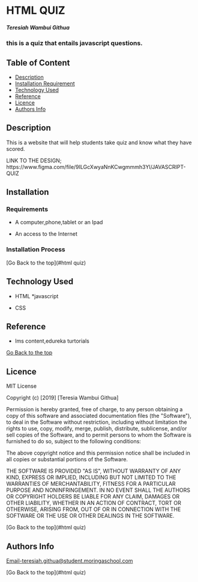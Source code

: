 # HTML QUIZ

##### Teresiah Wambui Githua
### this is a quiz that entails javascript questions.

## Table of Content

+ [Description](#description)
+ [Installation Requirement](#Installation)
+ [Technology Used](#technology-used)
+ [Reference](#reference)
+ [Licence](#licence)
+ [Authors Info](#author-Info)

## Description
<p>This is  a website that will help students take quiz and know what they have scored.</p>
LINK TO THE DESIGN;
https://www.figma.com/file/9ILGcXwyaNnKCwgmmmh3Yl/JAVASCRIPT-QUIZ

## Installation

### Requirements

* A computer,phone,tablet or an Ipad

* An access to the Internet

### Installation Process

[Go Back to the top](#html quiz)
## Technology Used
* HTML 
*javascript

* CSS 

## Reference
* lms content,edureka turtorials

[Go Back to the top](#portfolio)

## Licence

MIT License

Copyright (c) [2019] [Teresia Wambui Githua]

Permission is hereby granted, free of charge, to any person obtaining a copy
of this software and associated documentation files (the "Software"), to deal
in the Software without restriction, including without limitation the rights
to use, copy, modify, merge, publish, distribute, sublicense, and/or sell
copies of the Software, and to permit persons to whom the Software is
furnished to do so, subject to the following conditions:

The above copyright notice and this permission notice shall be included in all
copies or substantial portions of the Software.

THE SOFTWARE IS PROVIDED "AS IS", WITHOUT WARRANTY OF ANY KIND, EXPRESS OR
IMPLIED, INCLUDING BUT NOT LIMITED TO THE WARRANTIES OF MERCHANTABILITY,
FITNESS FOR A PARTICULAR PURPOSE AND NONINFRINGEMENT. IN NO EVENT SHALL THE
AUTHORS OR COPYRIGHT HOLDERS BE LIABLE FOR ANY CLAIM, DAMAGES OR OTHER
LIABILITY, WHETHER IN AN ACTION OF CONTRACT, TORT OR OTHERWISE, ARISING FROM,
OUT OF OR IN CONNECTION WITH THE SOFTWARE OR THE USE OR OTHER DEALINGS IN THE
SOFTWARE.

[Go Back to the top](#html quiz)

## Authors Info

Email-teresiah.githua@student.moringaschool.com


[Go Back to the top](#html quiz)

